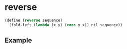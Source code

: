 # reverse
```scheme
(define (reverse sequence)
  (fold-left (lambda (x y) (cons y x)) nil sequence))
```

## Example
```scheme

```